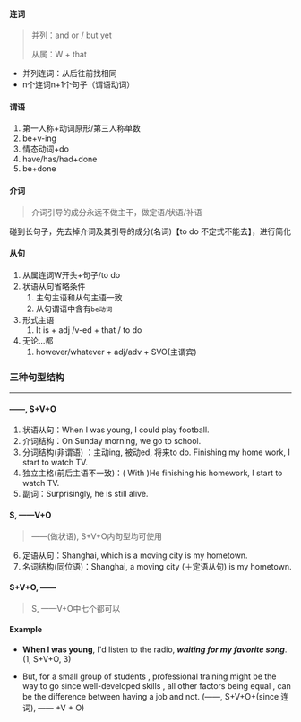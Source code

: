 #### 连词

> 并列：and or / but yet
>
> 从属：W + that

- 并列连词：从后往前找相同
- n个连词n+1个句子（谓语动词）

#### 谓语

1. 第一人称+动词原形/第三人称单数
2. be+v-ing
3. 情态动词+do
4. have/has/had+done
5. be+done

#### 介词

> 介词引导的成分永远不做主干，做定语/状语/补语

碰到长句子，先去掉介词及其引导的成分(名词)【to do 不定式不能去】，进行简化

#### 从句

1. 从属连词W开头+句子/to do
2. 状语从句省略条件
   1. 主句主语和从句主语一致
   2. 从句谓语中含有`be动词`
3. 形式主语
   1. It is + adj /v-ed + that / to do
4. 无论...都
   1. however/whatever + adj/adv + SVO(主谓宾)

### 三种句型结构

---

#### ——, S+V+O

1. 状语从句：When I was young, I could play football.
2. 介词结构：On Sunday morning, we go to school.
3. 分词结构(非谓语)   ：主动ing, 被动ed, 将来to do. Finishing my home work, I start to watch TV.
4. 独立主格(前后主语不一致)：( With )He finishing his homework, I start to watch TV.
5. 副词：Surprisingly, he is still alive.

#### S, ——V+O

> ——(做状语), S+V+O内句型均可使用

6. 定语从句：Shanghai, which is a moving city is my hometown.
7. 名词结构(同位语)：Shanghai,  a moving city (＋定语从句) is my hometown.

#### S+V+O, ——

> S, ——V+O中七个都可以

#### Example

- **When I was young**, I'd listen to the radio, ***waiting for my favorite song***. (1, S+V+O, 3) 

- But, for a small group of students , professional training might be the way to go since well-developed skills , all other factors being equal , can be the difference between having a job and not. (——, S+V+O+(since 连词), —— +V + O)
